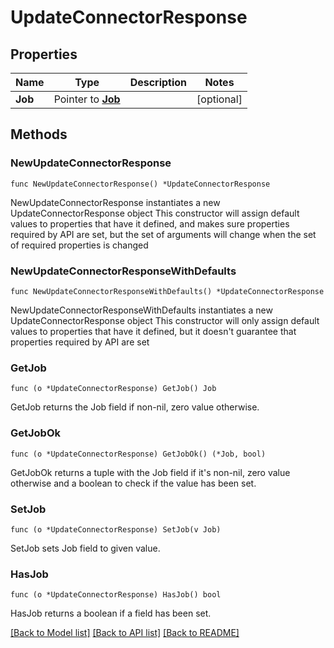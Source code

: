 # UpdateConnectorResponse

## Properties

Name | Type | Description | Notes
------------ | ------------- | ------------- | -------------
**Job** | Pointer to [**Job**](Job.md) |  | [optional] 

## Methods

### NewUpdateConnectorResponse

`func NewUpdateConnectorResponse() *UpdateConnectorResponse`

NewUpdateConnectorResponse instantiates a new UpdateConnectorResponse object
This constructor will assign default values to properties that have it defined,
and makes sure properties required by API are set, but the set of arguments
will change when the set of required properties is changed

### NewUpdateConnectorResponseWithDefaults

`func NewUpdateConnectorResponseWithDefaults() *UpdateConnectorResponse`

NewUpdateConnectorResponseWithDefaults instantiates a new UpdateConnectorResponse object
This constructor will only assign default values to properties that have it defined,
but it doesn't guarantee that properties required by API are set

### GetJob

`func (o *UpdateConnectorResponse) GetJob() Job`

GetJob returns the Job field if non-nil, zero value otherwise.

### GetJobOk

`func (o *UpdateConnectorResponse) GetJobOk() (*Job, bool)`

GetJobOk returns a tuple with the Job field if it's non-nil, zero value otherwise
and a boolean to check if the value has been set.

### SetJob

`func (o *UpdateConnectorResponse) SetJob(v Job)`

SetJob sets Job field to given value.

### HasJob

`func (o *UpdateConnectorResponse) HasJob() bool`

HasJob returns a boolean if a field has been set.


[[Back to Model list]](../README.md#documentation-for-models) [[Back to API list]](../README.md#documentation-for-api-endpoints) [[Back to README]](../README.md)


